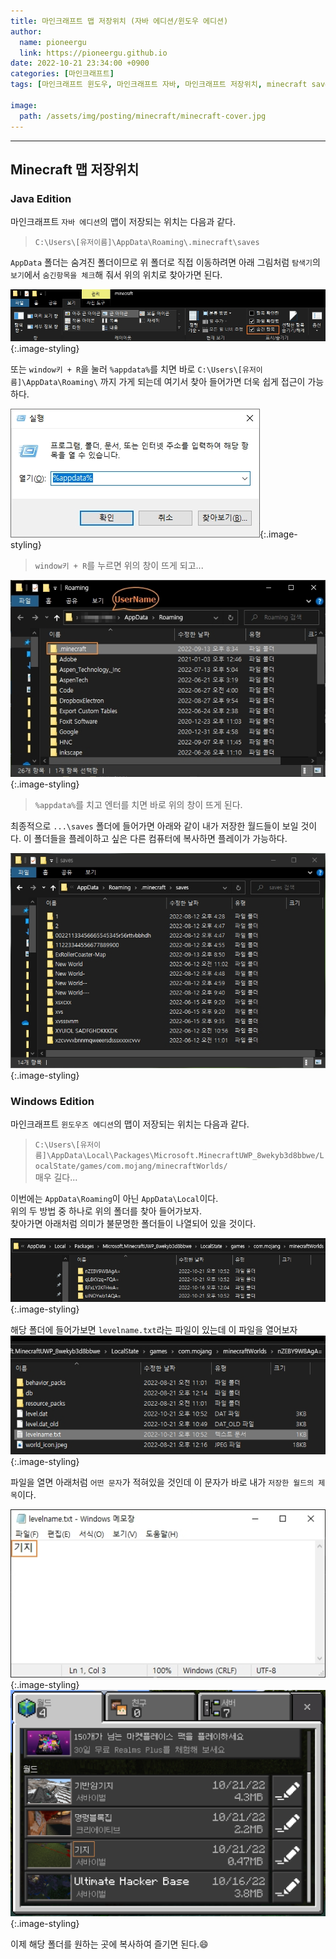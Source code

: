 ```yaml
---
title: 마인크래프트 맵 저장위치 (자바 에디션/윈도우 에디션)
author:
  name: pioneergu
  link: https://pioneergu.github.io
date: 2022-10-21 23:34:00 +0900
categories: [마인크래프트]
tags: [마인크래프트 윈도우, 마인크래프트 자바, 마인크래프트 저장위치, minecraft save folder]    # TAG names should always be lowercase

image:
  path: /assets/img/posting/minecraft/minecraft-cover.jpg
---
```


---
## **Minecraft 맵 저장위치**
### **Java Edition**

마인크래프트 `자바 에디션`의 맵이 저장되는 위치는 다음과 같다.  

> `C:\Users\[유저이름]\AppData\Roaming\.minecraft\saves`

`AppData` 폴더는 숨겨진 폴더이므로 위 폴더로 직접 이동하려면 아래 그림처럼 `탐색기`의 `보기`에서 `숨긴항목을 체크`해 줘서 위의 위치로 찾아가면 된다.  

![minecraft-save-common](/assets/img/posting/minecraft/minecraft-save-common.jpg){:.image-styling}

또는 `window키 + R`을 눌러 `%appdata%`를 치면 바로 `C:\Users\[유저이름]\AppData\Roaming\` 까지 가게 되는데 여기서 찾아 들어가면 더욱 쉽게 접근이 가능하다.  

![mod-install-appdata](/assets/img/posting/minecraft/mod-install-appdata.jpg){:.image-styling}  

> `window키 + R`를 누르면 위의 창이 뜨게 되고...  

![minecraft-save-java1](/assets/img/posting/minecraft/minecraft-save-java1.jpg){:.image-styling}  

> `%appdata%`를 치고 엔터를 치면 바로 위의 창이 뜨게 된다.  

최종적으로 `...\saves` 폴더에 들어가면 아래와 같이 내가 저장한 월드들이 보일 것이다. 이 폴더들을 플레이하고 싶은 다른 컴퓨터에 복사하면 플레이가 가능하다.

![minecraft-save-java2](/assets/img/posting/minecraft/minecraft-save-java2.jpg){:.image-styling}

### **Windows Edition**

마인크래프트 `윈도우즈 에디션`의 맵이 저장되는 위치는 다음과 같다.  

> `C:\Users\[유저이름]\AppData\Local\Packages\Microsoft.MinecraftUWP_8wekyb3d8bbwe/LocalState/games/com.mojang/minecraftWorlds/`  
> 매우 길다...

이번에는 `AppData\Roaming`이 아닌 `AppData\Local`이다.  
위의 두 방법 중 하나로 위의 폴더를 찾아 들어가보자.  
찾아가면 아래처럼 의미가 불문명한 폴더들이 나열되어 있을 것이다.  

![minecraft-save-window1](/assets/img/posting/minecraft/minecraft-save-window1.jpg){:.image-styling}

해당 폴더에 들어가보면 `levelname.txt`라는 파일이 있는데 이 파일을 열어보자
![minecraft-save-window2](/assets/img/posting/minecraft/minecraft-save-window2.jpg){:.image-styling}  

파일을 열면 아래처럼 `어떤 문자`가 적혀있을 것인데 이 문자가 바로 내가 `저장한 월드의 제목`이다.  

![minecraft-save-window3](/assets/img/posting/minecraft/minecraft-save-window3.jpg){:.image-styling}  
![minecraft-save-window4](/assets/img/posting/minecraft/minecraft-save-window4.jpg){:.image-styling}  

이제 해당 폴더를 원하는 곳에 복사하여 즐기면 된다.😄